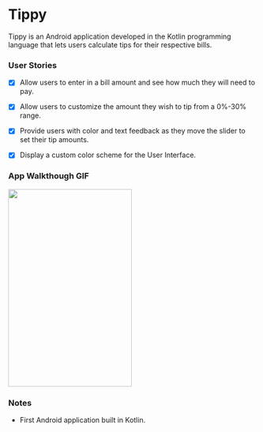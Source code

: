 # Tippy
Tippy is an Android application developed in the Kotlin programming language that lets users calculate tips for their respective bills. 

### User Stories
- [x] Allow users to enter in a bill amount and see how much they will need to pay.
- [x] Allow users to customize the amount they wish to tip from a 0%-30% range. 
- [x] Provide users with color and text feedback as they move the slider to set their tip amounts. 
- [x] Display a custom color scheme for the User Interface.


### App Walkthough GIF
<img src="https://user-images.githubusercontent.com/15276475/144757603-d0743ea8-9923-4381-b46d-401af9f8f149.gif" width="250" height="400">


### Notes
- First Android application built in Kotlin.
